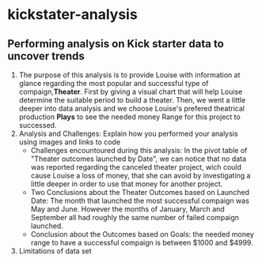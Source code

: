 # kickstater-analysis
## Performing analysis on Kick starter data to uncover trends
1. The purpose of this analysis is to provide Louise with information at glance regarding the most popular and successful type of compaign,**Theater**. 
First by giving a visual chart that will help Louise determine the suitable period to build a theater. Then, we went a little deeper into data analysis and we choose Louise's prefered theatrical production **Plays** to see the needed money Range for this project to successed.
2. Analysis and Challenges: Explain how you performed your analysis using images and links to code
   - Challenges encountoured during this analysis: In the pivot table of "Theater outcomes launched by Date", we can notice that no data was reported regarding the canceled theater project, wich could cause Louise a loss of money, that she can avoid by investigating a little deeper in order to use that money for another project.
   - Two Conclusions about the Theater Outcomes based on Launched Date: The month that launched the most successful compaign was May and June. However the months of January, March and September all had roughly the same number of failed compaign launched.
   - Conclusion about the Outcomes based on Goals: the needed money range to have a successful compaign is between $1000 and $4999.
3. Limitations of data set 
